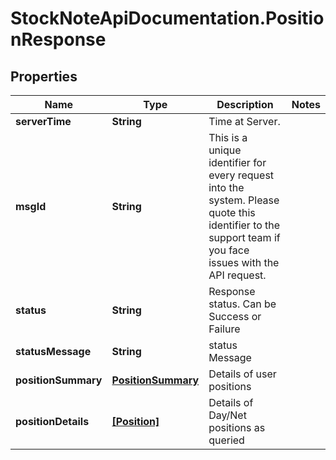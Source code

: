 # StockNoteApiDocumentation.PositionResponse

## Properties
Name | Type | Description | Notes
------------ | ------------- | ------------- | -------------
**serverTime** | **String** | Time at Server. | 
**msgId** | **String** | This is a unique identifier for every request into the system. Please quote this identifier to the support team if you face issues with the API request. | 
**status** | **String** | Response status. Can be Success or Failure | 
**statusMessage** | **String** | status Message | 
**positionSummary** | [**PositionSummary**](PositionSummary.md) | Details of user positions | 
**positionDetails** | [**[Position]**](Position.md) |  Details of Day/Net positions as queried | 


